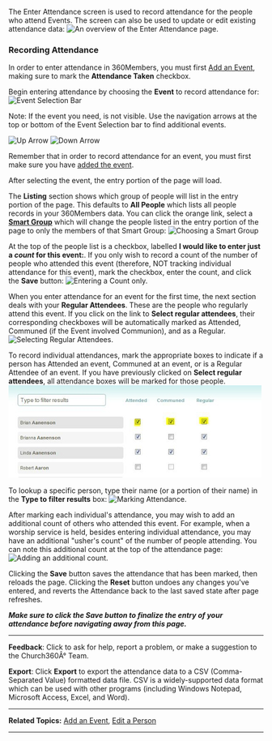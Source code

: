The Enter Attendance screen is used to record attendance for
the people who attend Events. The screen can also be used to update or
edit existing attendance data: ![An overview of the Enter Attendance
page.](Enter%20Attendance.PNG "An overview of the Enter Attendance page.")

### Recording Attendance

In order to enter attendance in 360Members, you must first [Add an
Event](events:%20New), making sure to mark the **Attendance Taken**
checkbox.

Begin entering attendance by choosing the **Event** to record attendance
for: ![Event Selection
Bar](Attendance%20event%20selection%20bar.PNG%C3%A2%E2%82%AC%C5%BD "Event Selection Bar")

Note: If the event you need, is not visible. Use the navigation arrows
at the top or bottom of the Event Selection bar to find additional
events.

![Up
Arrow](Attendance%20event%20selection%20bar%20up%20arrow.png "Up Arrow")
![Down
Arrow](Attendance%20event%20selection%20bar%20down%20arrow.png "Down Arrow")

Remember that in order to record attendance for an event, you must first
make sure you have [added the event](events:%20New).

After selecting the event, the entry portion of the page will load.

The **Listing** section shows which group of people will list in the
entry portion of the page. This defaults to **All People** which lists
all people records in your 360Members data. You can click the orange
link, select a **[Smart Group](people:%20Smart%20Groups)** which will
change the people listed in the entry portion of the page to only the
members of that Smart Group: ![Choosing a Smart
Group](Enter_Attendance_04.JPG "Choosing a Smart Group")

At the top of the people list is a checkbox, labelled **I would like to
enter just a *count* for this event:**. If you only wish to record a
count of the number of people who attended this event (therefore, NOT
tracking individual attendance for this event), mark the checkbox, enter
the count, and click the **Save** button: ![Entering a Count
only.](Enter_Attendance_05.JPG "Entering a Count only.")

When you enter attendance for an event for the first time, the next
section deals with your **Regular Attendees**. These are the people who
regularly attend this event. If you click on the link to **Select
regular attendees**, their corresponding checkboxes will be
automatically marked as Attended, Communed (if the Event involved
Communion), and as a Regular. ![Selecting Regular
Attendees.](Enter_Attendance_06.JPG "Selecting Regular Attendees.")

To record individual attendances, mark the appropriate boxes to indicate
if a person has Attended an event, Communed at an event, or is a Regular
Attendee of an event. If you have previously clicked on **Select regular
attendees**, all attendance boxes will be marked for those people.
![Marking Attendance.](Enter_Attendance_07.JPG "Marking Attendance.")

To lookup a specific person, type their name (or a portion of their
name) in the **Type to filter results** box: ![Marking
Attendance.](Enter_Attendance_08.JPG "Marking Attendance.")

After marking each individual's attendance, you may wish to add an
additional count of others who attended this event. For example, when a
worship service is held, besides entering individual attendance, you may
have an additional "usher's count" of the number of people attending.
You can note this additional count at the top of the attendance page:
![Adding an additional
count.](Enter_Attendance_09.JPG "Adding an additional count.")

Clicking the **Save** button saves the attendance that has been marked,
then reloads the page. Clicking the **Reset** button undoes any changes
you've entered, and reverts the Attendance back to the last saved state
after page refreshes.

***Make sure to click the Save button to finalize the entry of your
attendance before navigating away from this page.***

* * * * *

**Feedback**: Click **<Feedback>** to ask for help, report a problem, or
make a suggestion to the Church360Â° Team.

**Export**: Click **Export** to export the attendance data to a CSV
(Comma-Separated Value) formatted data file. CSV is a widely-supported
data format which can be used with other programs (including Windows
Notepad, Microsoft Access, Excel, and Word).

* * * * *

**Related Topics:** [Add an Event](events-new), [Edit a
Person](people-profile-view)

* * * * *
